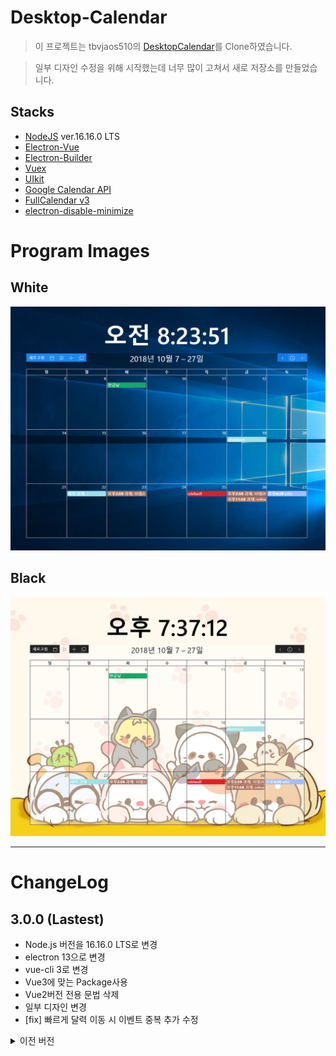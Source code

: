 # Desktop-Calendar
> 이 프로젝트는 tbvjaos510의 [DesktopCalendar](https://github.com/tbvjaos510/DesktopCalendar)를 Clone하였습니다.

> 일부 디자인 수정을 위해 시작했는데 너무 많이 고쳐서 새로 저장소를 만들었습니다.

## Stacks
* [NodeJS](https://nodejs.org/) ver.16.16.0 LTS
* [Electron-Vue](https://github.com/SimulatedGREG/electron-vue)
* [Electron-Builder](https://github.com/electron-userland/electron-builder)
* [Vuex](https://github.com/vuejs/vuex)
* [UIkit](https://getuikit.com/)
* [Google Calendar API](https://developers.google.com/calendar/)
* [FullCalendar v3](https://fullcalendar.io/docs/v3)
* [electron-disable-minimize](https://github.com/tbvjaos510/electron-disable-minimize)

# Program Images
## White
<img src="public/white.png" />

## Black
<img src="public/black.png"/>

***

# ChangeLog
## 3.0.0 (Lastest)
* Node.js 버전을 16.16.0 LTS로 변경
* electron 13으로 변경
* vue-cli 3로 변경
* Vue3에 맞는 Package사용
* Vue2버전 전용 문법 삭제
* 일부 디자인 변경
* [fix] 빠르게 달력 이동 시 이벤트 중복 추가 수정

<details>
<summary>이전 버전</summary>

## 2.0.0
* electron 2에서 7로 업데이트
* electron-vue 와의 종속성 제거
* eslint 제대로 사용
* electron-disable-minimize 모듈 수정 및 업데이트

## 1.3.0
* [fix] 바탕화면 보는 모듈을 직접 제작 및 연결 완료 - #bb6f13d
* [add] 시간 색 설정을 직관적으로 보이게 하고 기존 css설정을 고급 설정으로 옮김 - #0349495
* [add] 달력 높이 설정을 텍스트에서 range로 변경 - #a20f47c
* [fix] 이벤트가 하루에 많을 때 전부 표시되도록 변경 - #34b7f93
* [add] 설정 창에 현재 버전 표시 - #b47c85f

## 1.2.1
* [fix] 바탕화면 보기 (Window + D) 키를 누를 시 프로그램이 숨겨지던 오류 수정 (c++ 수정)

## 1.2.0
* [fix] 프로그램이 Alt + f4로 종료되지 않게 수정
* [fix] 프로그램이 시작시 포커스를 얻는 오류 수정
* [add] 이벤트 추가시 원하는 달력 선택 가능
* [add] 달력 뷰 수정 가능 (한달보기 3주보기)
* [add] 달력 높이 수정 가능

## 1.1.1
* [fix] 토큰 만료기간이 지날 시 refresh 되지 않는 현상 수정
* [add] 달력 새로고침 시간 설정 기능
* [add] 요일별 이벤트 추가 기능

## 1.1.0
* [fix] 마우스 이벤트 무시를 jquery에서 vue event로 변경
* [add] 처음 설치 시 새로운 창 추가
* [add] 원하는 달력 선택 가능
* [fix] 설정 파일 저장위치 변경
* [fix] 인스톨러에서 설치 경로 선택 가능

## 1.0.1 Pre-release
* [fix] 이벤트 추가시 날짜 선택에서 마우스 무시 현상 수정
* [fix] 해상도에 맞게 픽셀이 아닌 비율로 수정
* [add] 달력 색 설정 추가 [텍스트 및 테이블 색, 배경 색]


## 1.0 Pre-release
* 1.0 베타 버전 배포

</details>
